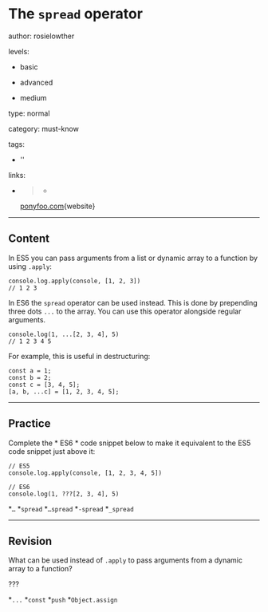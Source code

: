 # The `spread` operator
author: rosielowther

levels:

  - basic

  - advanced

  - medium

type: normal

category: must-know

tags:

  - ''

links:

  - >-
    [ponyfoo.com](https://ponyfoo.com/articles/es6-spread-and-butter-in-depth){website}

---
## Content

In ES5 you can pass arguments from a list or dynamic array to a function by using `.apply`:
```
console.log.apply(console, [1, 2, 3])
// 1 2 3
```
In ES6 the `spread` operator can be used instead. This is done by prepending three dots `...` to the array. You can use this operator alongside regular arguments. 
```
console.log(1, ...[2, 3, 4], 5) 
// 1 2 3 4 5
```
For example, this is useful in destructuring:
```
const a = 1;
const b = 2;
const c = [3, 4, 5];
[a, b, ...c] = [1, 2, 3, 4, 5];
```

---
## Practice

Complete the * ES6 * code snippet below to make it equivalent to the ES5 code snippet just above it:

```
// ES5
console.log.apply(console, [1, 2, 3, 4, 5]) 

// ES6
console.log(1, ???[2, 3, 4], 5) 
```
*`…` 
*`spread` 
*`…spread` 
*`-spread` 
*`_spread`

---
## Revision

What can be used instead of `.apply` to pass arguments from a dynamic array to a function?

???

*`...`
*`const`
*`push`
*`Object.assign`